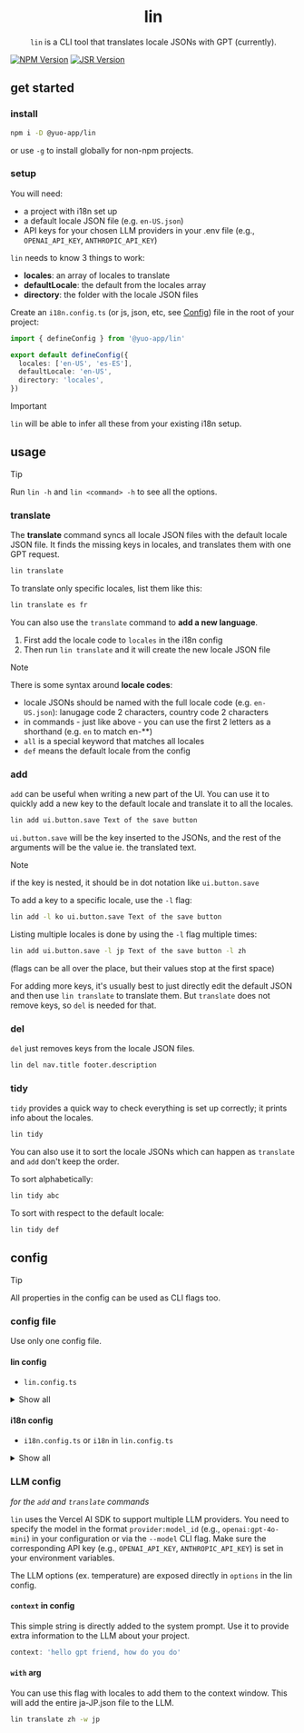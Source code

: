 <h1 align="center">lin</h1>
<p align="center">
  <code>lin</code> is a CLI tool that translates locale JSONs with GPT (currently).
</p>

[![NPM Version](https://img.shields.io/npm/v/%40yuo-app%2Flin?color=red)](https://www.npmjs.com/package/%40yuo-app%2Flin)
[![JSR Version](https://img.shields.io/jsr/v/%40yuo/lin?color=yellow)](https://jsr.io/%40yuo/lin)

## get started

### install

```bash
npm i -D @yuo-app/lin
```

or use `-g` to install globally for non-npm projects.

### setup

You will need:

- a project with i18n set up
- a default locale JSON file (e.g. `en-US.json`)
- API keys for your chosen LLM providers in your .env file (e.g., `OPENAI_API_KEY`, `ANTHROPIC_API_KEY`)

`lin` needs to know 3 things to work:

- **locales**: an array of locales to translate
- **defaultLocale**: the default from the locales array
- **directory**: the folder with the locale JSON files

Create an `i18n.config.ts` (or js, json, etc, see [Config](#config)) file in the root of your project:

```ts
import { defineConfig } from '@yuo-app/lin'

export default defineConfig({
  locales: ['en-US', 'es-ES'],
  defaultLocale: 'en-US',
  directory: 'locales',
})
```

> [!IMPORTANT]
> `lin` will be able to infer all these from your existing i18n setup.

## usage

> [!TIP]
> Run `lin -h` and `lin <command> -h` to see all the options.

### translate

The **translate** command syncs all locale JSON files with the default locale JSON file. It finds the missing keys in locales, and translates them with one GPT request.

```bash
lin translate
```

To translate only specific locales, list them like this:

```bash
lin translate es fr
```

You can also use the `translate` command to **add a new language**.

1. First add the locale code to `locales` in the i18n config
2. Then run `lin translate` and it will create the new locale JSON file

> [!NOTE]
> There is some syntax around **locale codes**:
>
> - locale JSONs should be named with the full locale code (e.g. `en-US.json`): lanugage code 2 characters, country code 2 characters
> - in commands - just like above - you can use the first 2 letters as a shorthand (e.g. `en` to match en-**)
> - `all` is a special keyword that matches all locales
> - `def` means the default locale from the config

### add

`add` can be useful when writing a new part of the UI. You can use it to quickly add a new key to the default locale and translate it to all the locales.

```bash
lin add ui.button.save Text of the save button
```

`ui.button.save` will be the key inserted to the JSONs, and the rest of the arguments will be the value ie. the translated text.

> [!NOTE]
> if the key is nested, it should be in dot notation like `ui.button.save`

To add a key to a specific locale, use the `-l` flag:

```bash
lin add -l ko ui.button.save Text of the save button
```

Listing multiple locales is done by using the `-l` flag multiple times:

```bash
lin add ui.button.save -l jp Text of the save button -l zh
```

(flags can be all over the place, but their values stop at the first space)

For adding more keys, it's usually best to just directly edit the default JSON and then use `lin translate` to translate them. But `translate` does not remove keys, so `del` is needed for that.

### del

`del` just removes keys from the locale JSON files.

```bash
lin del nav.title footer.description
```

### tidy

`tidy` provides a quick way to check everything is set up correctly; it prints info about the locales.

```bash
lin tidy
```

You can also use it to sort the locale JSONs which can happen as `translate` and `add` don't keep the order.

To sort alphabetically:

```bash
lin tidy abc
```

To sort with respect to the default locale:

```bash
lin tidy def
```

## config

> [!TIP]
> All properties in the config can be used as CLI flags too.

### config file

Use only one config file.

#### lin config

- `lin.config.ts`

<details>
<summary>Show all</summary>

- `lin.config.{ts, mts, cts, js, mjs, cjs, json, ∅}`
- `.linrc.{ts, mts, cts, js, mjs, cjs, json, ∅}`
- `lin` in `package.json`
- `lin` in your vite or nuxt config

</details>

#### i18n config

- `i18n.config.ts` or `i18n` in `lin.config.ts`

<details>
<summary>Show all</summary>

- `i18n` in lin config
- `i18n.config.{ts, mts, cts, js, mjs, cjs, json, ∅}`
- `.i18nrc.{ts, mts, cts, js, mjs, cjs, json, ∅}`
- `lin.i18n` in `package.json`
- `lin.i18n` in your vite or nuxt config

</details>

### LLM config

*for the `add` and `translate` commands*

`lin` uses the Vercel AI SDK to support multiple LLM providers. You need to specify the model in the format `provider:model_id` (e.g., `openai:gpt-4o-mini`) in your configuration or via the `--model` CLI flag. Make sure the corresponding API key (e.g., `OPENAI_API_KEY`, `ANTHROPIC_API_KEY`) is set in your environment variables.

The LLM options (ex. temperature) are exposed directly in `options` in the lin config.

#### `context` in config

This simple string is directly added to the system prompt. Use it to provide extra information to the LLM about your project.

```ts
context: 'hello gpt friend, how do you do'
```

#### `with` arg

You can use this flag with locales to add them to the context window.
This will add the entire ja-JP.json file to the LLM.

```bash
lin translate zh -w jp
```

